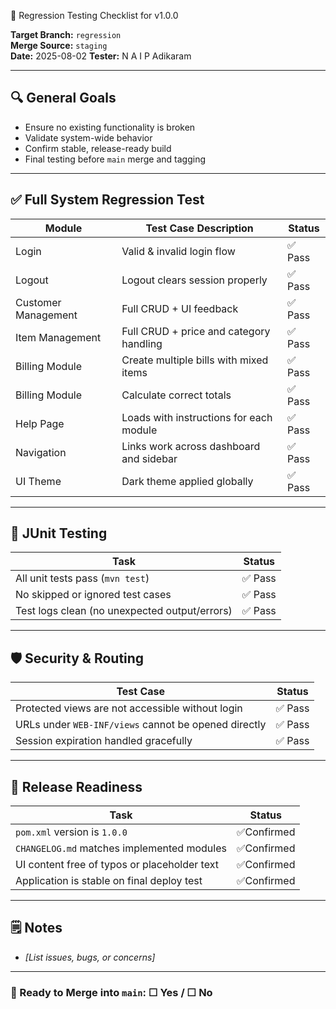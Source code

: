 🧪 Regression Testing Checklist for v1.0.0

**Target Branch:** `regression`  
**Merge Source:** `staging`  
**Date:** 2025-08-02
**Tester:** N A I P Adikaram

---

## 🔍 General Goals

- Ensure no existing functionality is broken
- Validate system-wide behavior
- Confirm stable, release-ready build
- Final testing before `main` merge and tagging

---

## ✅ Full System Regression Test

| Module              | Test Case Description                   | Status       |
|---------------------|-----------------------------------------|--------------|
| Login               | Valid & invalid login flow              | ✅ Pass       |
| Logout              | Logout clears session properly          | ✅ Pass       |
| Customer Management | Full CRUD + UI feedback                 | ✅ Pass       |
| Item Management     | Full CRUD + price and category handling | ✅ Pass       |
| Billing Module      | Create multiple bills with mixed items  | ✅ Pass       |
| Billing Module      | Calculate correct totals                | ✅ Pass       | 
| Help Page           | Loads with instructions for each module | ✅ Pass       |
| Navigation          | Links work across dashboard and sidebar | ✅ Pass       |
| UI Theme            | Dark theme applied globally             | ✅ Pass       |

---

## 🧪 JUnit Testing

| Task                                          | Status |
|-----------------------------------------------|--------|
| All unit tests pass (`mvn test`)              | ✅ Pass |
| No skipped or ignored test cases              | ✅ Pass |
| Test logs clean (no unexpected output/errors) | ✅ Pass |

---

## 🛡 Security & Routing

| Test Case                                            | Status |
|------------------------------------------------------|--------|
| Protected views are not accessible without login     | ✅ Pass |
| URLs under `WEB-INF/views` cannot be opened directly | ✅ Pass |
| Session expiration handled gracefully                | ✅ Pass |

---

## 🧼 Release Readiness

| Task                                         | Status     |
|----------------------------------------------|------------|
| `pom.xml` version is `1.0.0`                 | ✅Confirmed |
| `CHANGELOG.md` matches implemented modules   | ✅Confirmed |
| UI content free of typos or placeholder text | ✅Confirmed |
| Application is stable on final deploy test   | ✅Confirmed |

---

## 🗒 Notes

- _[List issues, bugs, or concerns]_

---

### 🚀 Ready to Merge into `main`: ☐ Yes / ☐ No